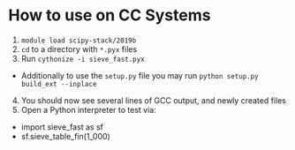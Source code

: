 # How to use on CC Systems

1. `module load scipy-stack/2019b`
2. `cd` to a directory with `*.pyx` files
3. Run `cythonize -i sieve_fast.pyx`
 * Additionally to use the `setup.py` file you may run `python setup.py build_ext --inplace`
4. You should now see several lines of GCC output, and newly created files
5. Open a Python interpreter to test via:
 * import sieve_fast as sf
 * sf.sieve_table_fin(1_000)
